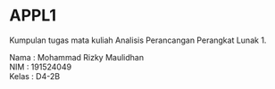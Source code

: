 # APPL1
Kumpulan tugas mata kuliah Analisis Perancangan Perangkat Lunak 1.

Nama  : Mohammad Rizky Maulidhan\
NIM   : 191524049\
Kelas : D4-2B
